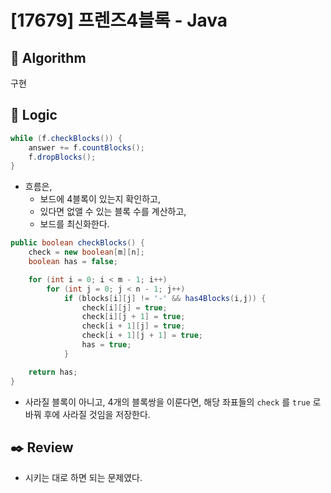 # [17679] 프렌즈4블록 - Java

## :pushpin: **Algorithm**

구현

## :round_pushpin: **Logic**

```java
while (f.checkBlocks()) {
    answer += f.countBlocks();
    f.dropBlocks();
}
```

- 흐름은,
  - 보드에 4블록이 있는지 확인하고,
  - 있다면 없앨 수 있는 블록 수를 계산하고,
  - 보드를 최신화한다.

```java
public boolean checkBlocks() {
    check = new boolean[m][n];
    boolean has = false;

    for (int i = 0; i < m - 1; i++)
        for (int j = 0; j < n - 1; j++)
            if (blocks[i][j] != '-' && has4Blocks(i,j)) {
                check[i][j] = true;
                check[i][j + 1] = true;
                check[i + 1][j] = true;
                check[i + 1][j + 1] = true;
                has = true;
            }

    return has;
}
```
- 사라질 블록이 아니고, 4개의 블록쌍을 이룬다면, 해당 좌표들의 `check` 를 `true` 로 바꿔 후에 사라질 것임을 저장한다.

## :black_nib: **Review**

- 시키는 대로 하면 되는 문제였다.
